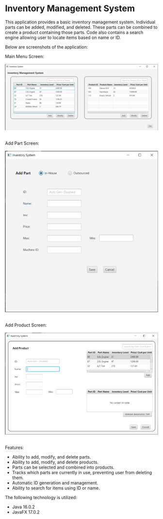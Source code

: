 # Inventory Management System

This application provides a basic inventory management system. Individual parts can be added, modified, and deleted. These parts can be combined to create a product containing those parts. Code also contains a search engine allowing user to locate items based on name or ID.


Below are screenshots of the application:

Main Menu Screen: <br></br>
![Main Menu Screen](/images/MainMenu.png) <br></br>

Add Part Screen: <br></br>
![Add Part Screen](/images/AddPart.png) <br></br>

Add Product Screen: <br></br>
![Add Product Screen](/images/AddProduct.png) <br></br>

Features:
* Ability to add, modify, and delete parts.
* Ability to add, modify, and delete products.
* Parts can be selected and combined into products.
* Tracks which parts are currently in use, preventing user from deleting them. 
* Automatic ID generation and management.
* Ability to search for items using ID or name.


The following technology is utilized:
* Java 16.0.2
* JavaFX 17.0.2
